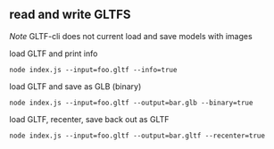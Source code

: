 ## read and write GLTFS

*Note* GLTF-cli does not current load and save models with images

load GLTF and print info

```
node index.js --input=foo.gltf --info=true
```

load GLTF and save as GLB (binary)

```
node index.js --input=foo.gltf --output=bar.glb --binary=true
```

load GLTF, recenter, save back out as GLTF

```
node index.js --input=foo.gltf --output=bar.gltf --recenter=true
```


